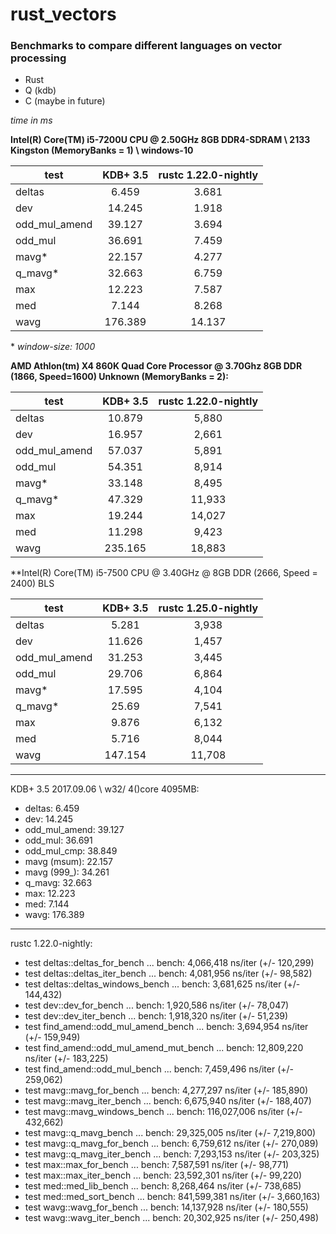 # rust_vectors
### Benchmarks to compare different languages on vector processing
- Rust
- Q (kdb)
- C (maybe in future)

_time in ms_

**Intel(R) Core(TM) i5-7200U CPU @ 2.50GHz
8GB DDR4-SDRAM \ 2133 Kingston (MemoryBanks = 1) \ windows-10**

|test           | KDB+ 3.5  | rustc 1.22.0-nightly |
|---------------|:---------:|:--------------------:|
| deltas        | 6.459     | 3.681                |
| dev           | 14.245    | 1.918                |
| odd_mul_amend | 39.127    | 3.694                |
| odd_mul       | 36.691    | 7.459                |
| mavg*         | 22.157    | 4.277                |
| q_mavg*       | 32.663    | 6.759                |
| max           | 12.223    | 7.587                |
| med           | 7.144     | 8.268                |
| wavg          | 176.389   | 14.137               |

\* _window-size: 1000_

**AMD Athlon(tm) X4 860K Quad Core Processor @ 3.70Ghz
8GB DDR (1866, Speed=1600) Unknown (MemoryBanks = 2):**

|test           | KDB+ 3.5  | rustc 1.22.0-nightly |
|---------------|:---------:|:--------------------:|
| deltas        | 10.879    | 5,880                |
| dev           | 16.957    | 2,661                |
| odd_mul_amend | 57.037    | 5,891                |
| odd_mul       | 54.351    | 8,914                |
| mavg*         | 33.148    | 8,495                |
| q_mavg*       | 47.329    | 11,933               |
| max           | 19.244    | 14,027               |
| med           | 11.298    | 9,423                |
| wavg          | 235.165   | 18,883               |

**Intel(R) Core(TM) i5-7500 CPU @ 3.40GHz @ 8GB DDR (2666, Speed = 2400) BLS

|test           | KDB+ 3.5  | rustc 1.25.0-nightly |
|---------------|:---------:|:--------------------:|
| deltas        | 5.281     | 3,938                |
| dev           | 11.626    | 1,457                |
| odd_mul_amend | 31.253    | 3,445                |
| odd_mul       | 29.706    | 6,864                |
| mavg*         | 17.595    | 4,104                |
| q_mavg*       | 25.69     | 7,541                |
| max           | 9.876     | 6,132                |
| med           | 5.716     | 8,044                |
| wavg          | 147.154   | 11,708               |

---
KDB+ 3.5 2017.09.06 \ w32/ 4()core 4095MB:
- deltas: 6.459
- dev: 14.245
- odd_mul_amend: 39.127
- odd_mul: 36.691
- odd_mul_cmp: 38.849
- mavg (msum): 22.157
- mavg (999_): 34.261
- q_mavg: 32.663
- max: 12.223
- med: 7.144
- wavg: 176.389

---
rustc 1.22.0-nightly:
- test deltas::deltas_for_bench            ... bench:   4,066,418 ns/iter (+/- 120,299)
- test deltas::deltas_iter_bench           ... bench:   4,081,956 ns/iter (+/- 98,582)
- test deltas::deltas_windows_bench        ... bench:   3,681,625 ns/iter (+/- 144,432)
- test dev::dev_for_bench                  ... bench:   1,920,586 ns/iter (+/- 78,047)
- test dev::dev_iter_bench                 ... bench:   1,918,320 ns/iter (+/- 51,239)
- test find_amend::odd_mul_amend_bench     ... bench:   3,694,954 ns/iter (+/- 159,949)
- test find_amend::odd_mul_amend_mut_bench ... bench:  12,809,220 ns/iter (+/- 183,225)
- test find_amend::odd_mul_bench           ... bench:   7,459,496 ns/iter (+/- 259,062)
- test mavg::mavg_for_bench                ... bench:   4,277,297 ns/iter (+/- 185,890)
- test mavg::mavg_iter_bench               ... bench:   6,675,940 ns/iter (+/- 188,407)
- test mavg::mavg_windows_bench            ... bench: 116,027,006 ns/iter (+/- 432,662)
- test mavg::q_mavg_bench                  ... bench:  29,325,005 ns/iter (+/- 7,219,800)
- test mavg::q_mavg_for_bench              ... bench:   6,759,612 ns/iter (+/- 270,089)
- test mavg::q_mavg_iter_bench             ... bench:   7,293,153 ns/iter (+/- 203,325)
- test max::max_for_bench                  ... bench:   7,587,591 ns/iter (+/- 98,771)
- test max::max_iter_bench                 ... bench:  23,592,301 ns/iter (+/- 99,220)
- test med::med_lib_bench                  ... bench:   8,268,464 ns/iter (+/- 738,685)
- test med::med_sort_bench                 ... bench: 841,599,381 ns/iter (+/- 3,660,163)
- test wavg::wavg_for_bench                ... bench:  14,137,928 ns/iter (+/- 180,555)
- test wavg::wavg_iter_bench               ... bench:  20,302,925 ns/iter (+/- 250,498)
